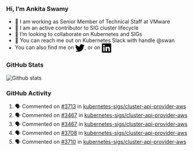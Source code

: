### Hi, I’m Ankita Swamy

- 💼 I am working as Senior Member of Technical Staff at VMware
- 👀 I am an active contributor to SIG cluster lifecycle 
- 💞️ I’m looking to collaborate on Kubernetes and SIGs
- 💬 You can reach me out on Kubernetes Slack with handle @swan
- You can also find me on <a href="https://twitter.com/SwamyAnkita" target="blank"><img align="center" src="https://raw.githubusercontent.com/Ankitasw/Ankitasw/master/svg/twitter.svg" alt="Ankitasw" height="25" width="25" color="#1DA1f2" /></a>, or on <a href="https://www.linkedin.com/in/Ankitaswamy/" target="blank"><img align="center" src="https://raw.githubusercontent.com/Ankitasw/Ankitasw/master/svg/linkedin.svg" alt="Ankitasw" height="25" width="25" /></a>

### GitHub Stats
![Github stats](https://github-readme-stats.vercel.app/api?username=Ankitasw&count_private=true&show_icons=true&theme=tokyonight)

### GitHub Activity 
<!--START_SECTION:activity-->
1. 🗣 Commented on [#3713](https://github.com/kubernetes-sigs/cluster-api-provider-aws/issues/3713) in [kubernetes-sigs/cluster-api-provider-aws](https://github.com/kubernetes-sigs/cluster-api-provider-aws)
2. 🗣 Commented on [#3467](https://github.com/kubernetes-sigs/cluster-api-provider-aws/issues/3467) in [kubernetes-sigs/cluster-api-provider-aws](https://github.com/kubernetes-sigs/cluster-api-provider-aws)
3. 🗣 Commented on [#3467](https://github.com/kubernetes-sigs/cluster-api-provider-aws/issues/3467) in [kubernetes-sigs/cluster-api-provider-aws](https://github.com/kubernetes-sigs/cluster-api-provider-aws)
4. 🗣 Commented on [#3708](https://github.com/kubernetes-sigs/cluster-api-provider-aws/issues/3708) in [kubernetes-sigs/cluster-api-provider-aws](https://github.com/kubernetes-sigs/cluster-api-provider-aws)
5. 🗣 Commented on [#3710](https://github.com/kubernetes-sigs/cluster-api-provider-aws/issues/3710) in [kubernetes-sigs/cluster-api-provider-aws](https://github.com/kubernetes-sigs/cluster-api-provider-aws)
<!--END_SECTION:activity-->
